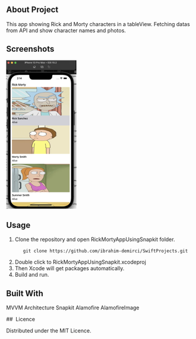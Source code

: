 ## About Project 

This app showing Rick and Morty characters in a tableView. Fetching datas from API and show character names and photos. 



## Screenshots

<img src="./Screenshots/main.png" height=400>


## Usage 

1. Clone the repository and open RickMortyAppUsingSnapkit folder.
   ```
      git clone https://github.com/ibrahim-demirci/SwiftProjects.git
   ```
2. Double click to RickMortyAppUsingSnapkit.xcodeproj
3. Then Xcode will get packages automatically. 
4. Build and run.



## Built With

MVVM Architecture
Snapkit 
Alamofire
AlamofireImage


## 	Licence 

Distributed under the MIT Licence.

